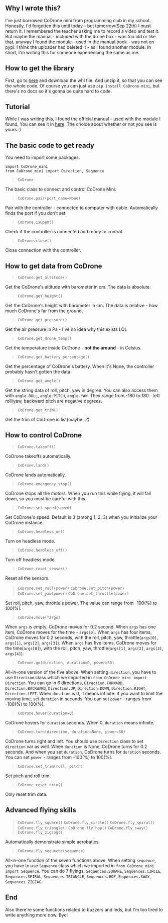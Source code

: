 ## Why I wrote this? 
I've just borrowed CoDrone mini from programming club in my school. Honestly, I'd forgotten this until today - but tomorrow(Sep 22th) I must return it. I remembered the teacher asking me to record a video and test it. But maybe the manual - included with the drone box - was too old or like that, anyway I found the module - used in the manual book - was not on pypi. I think the uploader had deleted it - as I found another module. In short, I'm writing this for someone experiencing the same as me. 

## How to get the library 
First, go to [here](https://pypi.org/project/CoDrone-mini/#files) and download the whl file. And unzip it, so that you can see the whole code.
Of course you can just use `pip install CoDrone-mini`, but there's no docs so it's gonna be quite hard to code.

## Tutorial 
While I was writing this, I found the official manual - used with the module I found. You can see it in [here](https://learn.robolink.com/course/codrone-mini-with-python/). The choice about whether or not you see is yours :)

## The basic code to get ready 
You need to import some packages. 

```
import CoDrone_mini
from CoDrone_mini import Direction, Sequence
```

> `CoDrone` 

The basic class to connect and control CoDrone Mini. 
> `CoDrone.pair(port_name=None)` 

Pair with the controller - connected to computer with cable. Automatically finds the port if you don't set. 
> `CoDrone.isOpen()` 

Check if the controller is connected and ready to control. 
> `CoDrone.close()` 

Close connection with the controller. 

## How to get data from CoDrone 
> `CoDrone.get_altitude()` 

Get the CoDrone's altitude with barometer in cm. The data is absolute. 
> `CoDrone.get_height()` 

Get the CoDrone's height with barometer in cm. The data is relative - how much CoDrone's far from the ground. 
> `CoDrone.get_pressure()` 

Get the air pressure in Pa - I've no idea why this exists LOL 
> `CoDrone.get_drone_temp()` 

Get the temperature inside CoDrone - **not the around** - in Celsius. 
> `CoDrone.get_battery_percentage()` 

Get the percentage of CoDrone's battery. When it's None, the controller probably hasn't gotten the data. 
> `CoDrone.get_angle()`  

Get the string data of roll, pitch, yaw in degree. You can also access them with `angle.ROLL`, `angle.PITCH`, `angle.YAW`.
They range from -180 to 180 - left roll/yaw, backward pitch are negative degrees. 
> `CoDrone.get_trim()` 

Get the trim of CoDrone in list(maybe...?) 

## How to control CoDrone 
> `CoDrone.takeoff()` 

CoDrone takeoffs automatically. 
> `CoDrone.land()` 

CoDrone lands automatically. 
> `CoDrone.emergency_stop()` 

CoDrone stops all the motors. When you run this while flying, it will fall down, so you must be careful with this. 
> `CoDrone.set_speed(speed)` 

Set CoDrone's speed. Default is 3 (among 1, 2, 3) when you initialize your CoDrone instance. 
> `CoDrone.headless_on()` 

Turn on headless mode. 
> `CoDrone.headless_off()` 

Turn off headless mode. 
> `CoDrone.reset_sensor()` 

Reset all the sensors. 
> `CoDrone.set_roll(power)` 
> `CoDrone.set_pitch(power)` 
> `CoDrone.set_yaw(power)` 
> `CoDrone.set_throttle(power)` 

Set roll, pitch, yaw, throttle's power. The value can range from -100(%) to 100(%). 
> `CoDrone.move(*args)` 

When `args` is empty, CoDrone moves for 0.2 second. 
When `args` has one item, CoDrone moves for the time - `args[0]`. 
When `args` has four items, CoDrone moves for 0.2 seconds, with the roll, pitch, yaw, throttle(`args[0]`, `args[1]`, `args[2]`, `args[3]`). 
When `args` has five items, CoDrone moves for the time(`args[0]`), with the roll, pitch, yaw, throttle(`args[1]`, `args[2]`, `args[3]`, `args[4]`). 
> `CoDrone.go(direction, duration=0, power=50)` 

All-in-one version of the five above. 
When setting `direction`, you have to use `Direction` class which we imported in `from CoDrone_mini import Direction`. 
You can go in 6 directions, `Direction.FORWARD`, `Direction.BACKWARD`, `Direction.UP`, `Direction.DOWN`, `Direction.RIGHT`, `Direction.LEFT`. 
When `duration` is 0, it means infinite. If you want to limit the moving time, set `duration` in seconds. 
You can set `power` - ranges from -100(%) to 100(%). 
> `CoDrone.hover(duration=0)` 

CoDrone hovers for `duration` seconds. When 0, `duration` means infinite. 
> `CoDrone.turn(direction, duration=None, power=50)` 

CoDrone turns right and left. You should use `Direction` class to set `direction` var as well. 
When `duration` is None, CoDrone turns for 0.2 seconds. And when you set `duration`, CoDrone turns for `duration` seconds. 
You can set `power` - ranges from -100(%) to 100(%). 
> `CoDrone.set_trim(roll, pitch)` 

Set pitch and roll trim. 
> `CoDrone.reset_trim()` 

Only reset trim data. 

## Advanced flying skills 
> `CoDrone.fly_square()` 
> `CoDrone.fly_circle()` 
> `CoDrone.fly_spiral()` 
> `CoDrone.fly_triangle()` 
> `CoDrone.fly_hop()` 
> `CoDrone.fly_sway()` 
> `CoDrone.fly_zigzag()` 

Automatically demonstrate simple aerobatics. 
> `CoDrone.fly_sequecne(sequence)` 

All-in-one function of the seven functions above. 
When setting `sequence`, you have to use `Sequence` class which we imported in `from CoDrone_mini import Sequence`. 
You can do 7 flyings, `Sequences.SQUARE`, `Sequences.CIRCLE`, `Sequences.SPIRAL`, `Sequences.TRIANGLE`, `Sequences.HOP`, `Sequences.SWAY`, `Sequences.ZIGZAG`. 

## End 
Also there're some functions related to buzzers and leds, but I'm too tired to write anything more now.
Bye!

